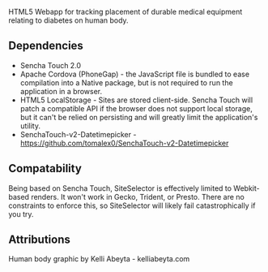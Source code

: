 HTML5 Webapp for tracking placement of durable medical equipment relating to diabetes on human body.

Dependencies
------------
* Sencha Touch 2.0
* Apache Cordova (PhoneGap) - the JavaScript file is bundled to ease compilation into a Native package, but is not required to run the application in a browser.
* HTML5 LocalStorage - Sites are stored client-side. Sencha Touch will patch a compatible API if the browser does not support local storage, but it can't be relied on persisting and will greatly limit the application's utility. 
* SenchaTouch-v2-Datetimepicker - https://github.com/tomalex0/SenchaTouch-v2-Datetimepicker

Compatability
-------------
Being based on Sencha Touch, SiteSelector is effectively limited to Webkit-based renders. It won't work in Gecko, Trident, or Presto. There are no constraints to enforce this, so SiteSelector will likely fail catastrophically if you try.

Attributions
------------
Human body graphic by Kelli Abeyta - kelliabeyta.com